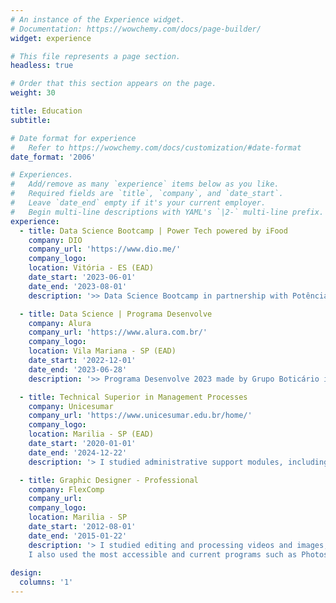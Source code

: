 ```yaml
---
# An instance of the Experience widget.
# Documentation: https://wowchemy.com/docs/page-builder/
widget: experience

# This file represents a page section.
headless: true

# Order that this section appears on the page.
weight: 30

title: Education
subtitle:

# Date format for experience
#   Refer to https://wowchemy.com/docs/customization/#date-format
date_format: '2006'

# Experiences.
#   Add/remove as many `experience` items below as you like.
#   Required fields are `title`, `company`, and `date_start`.
#   Leave `date_end` empty if it's your current employer.
#   Begin multi-line descriptions with YAML's `|2-` multi-line prefix.
experience:
  - title: Data Science Bootcamp | Power Tech powered by iFood
    company: DIO
    company_url: 'https://www.dio.me/'
    company_logo: 
    location: Vitória - ES (EAD)
    date_start: '2023-06-01'
    date_end: '2023-08-01'
    description: '>> Data Science Bootcamp in partnership with Potência Tech and iFood'

  - title: Data Science | Programa Desenvolve
    company: Alura
    company_url: 'https://www.alura.com.br/'
    company_logo: 
    location: Vila Mariana - SP (EAD)
    date_start: '2022-12-01'
    date_end: '2023-06-28'
    description: '>> Programa Desenvolve 2023 made by Grupo Boticário in partnership with Alura in the area of Data Science.'

  - title: Technical Superior in Management Processes 
    company: Unicesumar
    company_url: 'https://www.unicesumar.edu.br/home/'
    company_logo: 
    location: Marilia - SP (EAD)
    date_start: '2020-01-01'
    date_end: '2024-12-22'
    description: '> I studied administrative support modules, including file organization and spreadsheet management. I acquired proficiency in Microsoft Office and developed interpersonal and communication skills. Able to provide effective administrative assistance and excellence in overall service.'

  - title: Graphic Designer - Professional  
    company: FlexComp
    company_url: 
    company_logo: 
    location: Marilia - SP 
    date_start: '2012-08-01'
    date_end: '2015-01-22'
    description: '> I studied editing and processing videos and images, Banners, to make pamphlets and advertisements.
    I also used the most accessible and current programs such as Photoshop, Indesign, CorelDraw, Illustrator among others.'
    
design:
  columns: '1'
---
```

